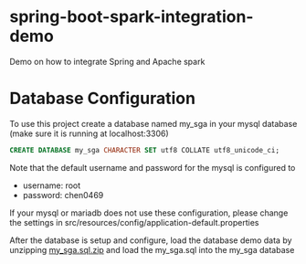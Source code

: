 # spring-boot-spark-integration-demo

Demo on how to integrate Spring and Apache spark

# Database Configuration

To use this project create a database named my_sga in your mysql database (make sure it is running at localhost:3306)

```sql
CREATE DATABASE my_sga CHARACTER SET utf8 COLLATE utf8_unicode_ci;
```

Note that the default username and password for the mysql is configured to 

* username: root
* password: chen0469

If your mysql or mariadb does not use these configuration, please change the settings in src/resources/config/application-default.properties

After the database is setup and configure, load the database demo data by unzipping [my_sga.sql.zip](my_sga.sql.zip)
and load the my_sga.sql into the my_sga database
